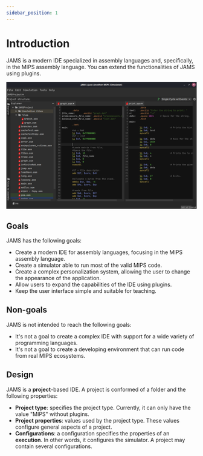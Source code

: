 ```yaml
---
sidebar_position: 1
---
```


# Introduction

JAMS is a modern IDE specialized in assembly languages and, specifically, in the MIPS assembly language. You can extend
the functionalities of JAMS using plugins.

![Jams](/img/JAMS-1.png)

## Goals

JAMS has the following goals:

- Create a modern IDE for assembly languages, focusing in the MIPS assembly language.
- Create a simulator able to run most of the valid MIPS code.
- Create a complex personalization system, allowing the user to change the appearance of the application.
- Allow users to expand the capabilities of the IDE using plugins.
- Keep the user interface simple and suitable for teaching.

## Non-goals

JAMS is not intended to reach the following goals:
- It's not a goal to create a complex IDE with support for a wide variety of programming languages.
- It's not a goal to create a developing environment that can run code from real MIPS ecosystems.

## Design

JAMS is a **project**-based IDE. A project is conformed of a folder and the following properties:

- **Project type**: specifies the project type. Currently, it can only have the value "MIPS" without plugins.
- **Project properties**: values used by the project type. These values configure general aspects of a project.
- **Configurations**: a configuration specifies the properties of an **execution**. In other words, it configures the
  simulator. A project may contain several configurations.
